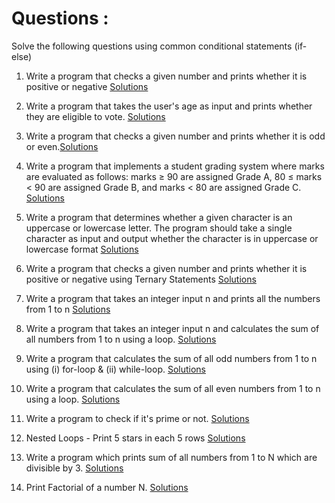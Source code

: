 # Questions : 

Solve the following questions using common conditional statements (if-else) 

1. Write a program that checks a given number and prints whether it is positive or negative [Solutions]()

2. Write a program that takes the user's age as input and prints whether they are eligible to vote. [Solutions](https://github.com/Developer-RONNIE/DSA_C_Plus_Plus/tree/main/3-Conditionals-Loops/practise/solutions/02-vote)

3. Write a program that checks a given number and prints whether it is odd or even.[Solutions](https://github.com/Developer-RONNIE/DSA_C_Plus_Plus/tree/main/3-Conditionals-Loops/practise/solutions/03-odd-even)

4. Write a program that implements a student grading system where marks are evaluated as follows: marks ≥ 90 are assigned Grade A, 80 ≤ marks < 90 are assigned Grade B, and marks < 80 are assigned Grade C. [Solutions](https://github.com/Developer-RONNIE/DSA_C_Plus_Plus/tree/main/3-Conditionals-Loops/practise/solutions/04-grading-system)

5. Write a program that determines whether a given character is an uppercase or lowercase letter. The program should take a single character as input and output whether the character is in uppercase or lowercase format [Solutions](https://github.com/Developer-RONNIE/DSA_C_Plus_Plus/tree/main/3-Conditionals-Loops/practise/solutions/05-character-identifier)

6. Write a program that checks a given number and prints whether it is positive or negative using Ternary Statements [Solutions](https://github.com/Developer-RONNIE/DSA_C_Plus_Plus/tree/main/3-Conditionals-Loops/practise/solutions/06-integer-ternary)

7. Write a program that takes an integer input n and prints all the numbers from 1 to n [Solutions](https://github.com/Developer-RONNIE/DSA_C_Plus_Plus/tree/main/3-Conditionals-Loops/practise/solutions/07-nth-loop)

8. Write a program that takes an integer input n and calculates the sum of all numbers from 1 to n using a loop. [Solutions](https://github.com/Developer-RONNIE/DSA_C_Plus_Plus/tree/main/3-Conditionals-Loops/practise/solutions/08-nth-calculator)

9. Write a program that calculates the sum of all odd numbers from 1 to n using (i) for-loop & (ii) while-loop. [Solutions](https://github.com/Developer-RONNIE/DSA_C_Plus_Plus/tree/main/3-Conditionals-Loops/practise/solutions/09-odd-sum)

10. Write a program that calculates the sum of all even numbers from 1 to n using a loop. [Solutions](https://github.com/Developer-RONNIE/DSA_C_Plus_Plus/tree/main/3-Conditionals-Loops/practise/solutions/10-even-sum)

11. Write a program to check if it's prime or not. [Solutions](https://github.com/Developer-RONNIE/DSA_C_Plus_Plus/tree/main/3-Conditionals-Loops/practise/solutions/11-prime-checker)

12. Nested Loops - Print 5 stars in each 5 rows [Solutions](https://github.com/Developer-RONNIE/DSA_C_Plus_Plus/tree/main/3-Conditionals-Loops/practise/solutions/12-Nested-Loops)

13. Write a program which prints sum of all numbers from 1 to N which are divisible by 3. [Solutions](https://github.com/Developer-RONNIE/DSA_C_Plus_Plus/tree/main/3-Conditionals-Loops/practise/solutions/13-divisible-by)

14. Print Factorial of a number N. [Solutions](https://github.com/Developer-RONNIE/DSA_C_Plus_Plus/tree/main/3-Conditionals-Loops/practise/solutions/14-factorial-of-N)